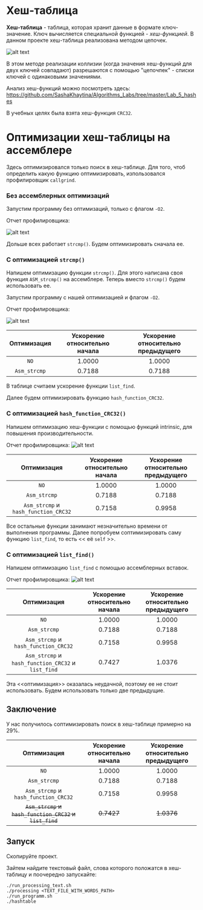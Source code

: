 # Хеш-таблица
**Хеш-таблица** - таблица, которая хранит данные в формате ключ-значение. Ключ вычисляется специальной функцией - *хеш-функцией*. В данном проекте хеш-таблица реализована методом цепочек.

![alt text](image.png)

В этом методе реализации коллизии (когда значения хеш-функций для двух ключей совпадают) разрешаются с помощью "цепочпек" - списки ключей с одинаковыми значениями.



Анализ хеш-функций можно посмотреть здесь: https://github.com/SashaKhaytina/Algorithms_Labs/tree/master/Lab_5_hashes

В учебных целях была взята хеш-функция ```CRC32```.


# Оптимизации хеш-таблицы на ассемблере

Здесь оптимизировался только поиск в хеш-таблице. Для того, чтоб определить какую функцию оптимизировать, изпользовался профилировщик `callgrind`. 







### Без ассемблерных оптимизаций
Запустим программу без оптимизаций, только с флагом `-O2`.

<!-- Время работы (в среднем) - $14.506$ c -->

Отчет профилировщика:
<!-- ![alt text](<statistic_1.png>) -->
![alt text](<statistic_11.png>)

Дольше всех работает `strcmp()`. Будем оптимизировать сначала ее.









### С оптимизацией `strcmp()`
Напишем оптимизацию функции `strcmp()`. Для этого написана своя функция `ASM_strcmp()` на ассемблере. Теперь вместо `strcmp()` будем использовать ее.

Запустим программу с нашей оптимизацией и флагом `-O2`.

<!--Время работы (в среднем) - $10.799$ c -->


Отчет профилировщика:
<!-- ![alt text](<statistic_2.png>) -->
![alt text](<statistic_22.png>)


|Оптимизация|Ускорение относительно начала|Ускорение относительно предыдущего|
|:-----:|:-----:|:------:|
|`NO`|$1.0000$|$1.0000$|
|`Asm_strcmp`|$0.7188$|$0.7188$|

В таблице считаем ускорение функции `list_find`.

Далее будем оптимизировать функцию `hash_function_CRC32`.








### С оптимизацией `hash_function_CRC32()`
Напишем оптимизацию хеш-функции с помощью функций intrinsic, для повышения производительности.

<!--Время работы (в среднем) - $14.506$ c-->

Отчет профилировщика:
![alt text](<statistic_33.png>)

|Оптимизация|Ускорение относительно начала|Ускорение относительно предыдущего|
|:-----:|:-----:|:------:|
|`NO`|$1.0000$|$1.0000$|
|`Asm_strcmp`|$0.7188$|$0.7188$|
|`Asm_strcmp` и `hash_function_CRC32`|$0.7158$|$0.9958$|

Все остальные функции занимают незначительно времени от выполнения программы. Далее попробуем соптимизировать саму функцию `list_find`, то есть << её `self` >>.



### С оптимизацией `list_find()`
Напишем оптимизацию `list_find` с помощью ассемблерных вставок.

<!--Время работы (в среднем) - $14.506$ c-->

Отчет профилировщика:
![alt text](<statistic_44.png>)

|Оптимизация|Ускорение относительно начала|Ускорение относительно предыдущего|
|:-----:|:-----:|:------:|
|`NO`|$1.0000$|$1.0000$|
|`Asm_strcmp`|$0.7188$|$0.7188$|
|`Asm_strcmp` и `hash_function_CRC32`|$0.7158$|$0.9958$|
|`Asm_strcmp` и `hash_function_CRC32` и `list_find`|0.7427|1.0376|

Эта <<оптимизация>> оказалась неудачной, поэтому ее не стоит использовать. Будем использовать только две предыдущие. 


## Заключение
У нас получилось соптимизировать поиск в хеш-таблице примерно на $29$%. 

|Оптимизация|Ускорение относительно начала|Ускорение относительно предыдущего|
|:-----:|:-----:|:------:|
|`NO`|$1.0000$|$1.0000$|
|`Asm_strcmp`|$0.7188$|$0.7188$|
|`Asm_strcmp` и `hash_function_CRC32`|$0.7158$|$0.9958$|
|~~`Asm_strcmp` и `hash_function_CRC32` и `list_find`~~|~~0.7427~~|~~1.0376~~|



## Запуск
Скопируйте проект. 

Зайтем найдите текстовый файл, слова которого положатся в хеш-таблицу и поочередно запускайте:
```
./run_processing_text.sh
./processing <TEXT_FILE_WITH_WORDS_PATH>
./run_programm.sh
./hashtable
```
